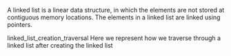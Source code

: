 A linked list is a linear data structure, in which the elements are not stored at contiguous memory locations. The elements in a linked list are linked using pointers.

linked_list_creation_traversal
Here we represent how we traverse through a linked list after creating the linked list 
